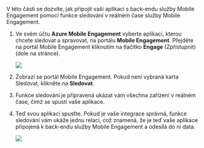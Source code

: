 V této části se dozvíte, jak připojit vaši aplikaci s back-endu služby Mobile Engagement pomocí funkce sledování v reálném čase služby Mobile Engagement. 

1. Ve svém účtu **Azure Mobile Engagement** vyberte aplikaci, kterou chcete sledovat a spravovat, na portálu **Mobile Engagement**. Přejděte na portál Mobile Engagement kliknutím na tlačítko **Engage** (Zpřístupnit) (dole na stránce). 
   
     ![](./media/mobile-engagement-create-app-in-portal-new/engage-button.png)
2. Zobrazí se portál Mobile Engagement. Pokud není vybraná karta Sledovat, klikněte na **Sledovat**.
3. Funkce sledování je připravená ukázat vám všechna zařízení v reálném čase, čímž se spustí vaše aplikace.
4. Teď svou aplikaci spusťte. Pokud je vaše integrace správná, funkce sledování vám ukáže jednu relaci, což znamená, že je teď vaše aplikace připojená k back-endu služby Mobile Engagement a odesílá do ní data.  
   
     ![](./media/mobile-engagement-connect-app-with-monitor/monitor.png)


